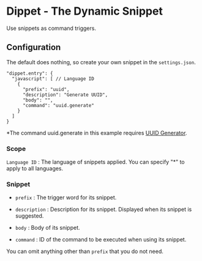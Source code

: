 # Dippet - The Dynamic Snippet

Use snippets as command triggers.

## Configuration

The default does nothing, so create your own snippet in the `settings.json`.

```jsonc
"dippet.entry": {
  "javascript": [ // Language ID
    {
      "prefix": "uuid",
      "description": "Generate UUID",
      "body": "",
      "command": "uuid.generate"
    }
  ]
}
```
*The command uuid.generate in this example requires [UUID Generator](https://marketplace.visualstudio.com/items?itemName=netcorext.uuid-generator).

### Scope

`Language ID` : The language of snippets applied. You can specify "*" to apply to all languages.

### Snippet

- `prefix` : The trigger word for its snippet.

- `description` : Description for its snippet. Displayed when its snippet is suggested.

- `body` : Body of its snippet.

- `command` : ID of the command to be executed when using its snippet.

You can omit anything other than `prefix` that you do not need.


